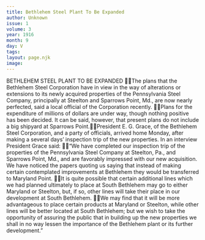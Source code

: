 ```yaml
---
title: Bethlehem Steel Plant To Be Expanded
author: Unknown
issue: 1
volume: 3
year: 1916
month: 9
day: V
tags:
layout: page.njk
image:
---
```

BETHLEHEM STEEL PLANT TO BE EXPANDED The plans that the Bethlehem Steel Corporation have in view in the way of alterations or extensions to its newly acquired properties of the Pennsylvania Steel Company, principally at Steelton and Sparrows Point, Md., are now nearly perfected, said a local official of the Corporation recently. Plans for the expenditure of millions of dollars are under way, though nothing positive has been decided. It can be said, however, that present plans do not include a big shipyard at Sparrows Point.President E. G. Grace, of the Bethlehem Steel Corporation, and a party of officials, arrived home Monday, after making a several days’ inspection trip of the new properties. In an interview President Grace said: “We have completed our inspection trip of the properties of the Pennsylvania Steel Company at Steelton, Pa., and Sparrows Point, Md., and are favorably impressed with our new acquisition. We have noticed the papers quoting us saying that instead of making certain contemplated improvements at Bethlehem they would be transferred to Maryland Point. It is quite possible that certain additional lines which we had planned ultimately to place at South Bethlehem may go to either Maryland or Steelton, but, if so, other lines will take their place in our development at South Bethlehem. We may find that it will be more advantageous to place certain products at Maryland or Steelton, while other lines will be better located at South Bethlehem; but we wish to take the opportunity of assuring the public that in building up the new properties we shall in no way lessen the importance of the Bethlehem plant or its further development.” 
